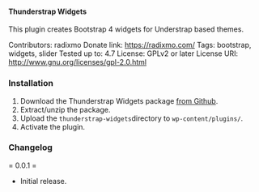 #### Thunderstrap Widgets

This plugin creates Bootstrap 4 widgets for Understrap based themes.

Contributors: radixmo
Donate link: https://radixmo.com/
Tags: bootstrap, widgets, slider
Tested up to: 4.7
License: GPLv2 or later
License URI: http://www.gnu.org/licenses/gpl-2.0.html

### Installation

1. Download the Thunderstrap Widgets package [from Github](https://github.com/radixmo/thunderstrap-widgets/archive/master.zip).
2. Extract/unzip the package.
3. Upload the `thunderstrap-widgets`directory to `wp-content/plugins/`.
2. Activate the plugin.

### Changelog

= 0.0.1 =
* Initial release.
